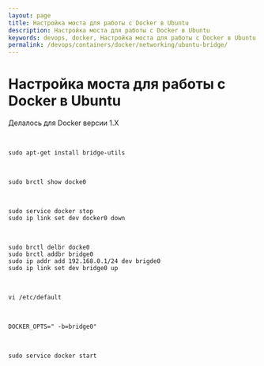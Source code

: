```yaml
---
layout: page
title: Настройка моста для работы с Docker в Ubuntu
description: Настройка моста для работы с Docker в Ubuntu
keywords: devops, docker, Настройка моста для работы с Docker в Ubuntu
permalink: /devops/containers/docker/networking/ubuntu-bridge/
---
```


# Настройка моста для работы с Docker в Ubuntu

Делалось для Docker версии 1.X

<br/>

    sudo apt-get install bridge-utils

<br/>

    sudo brctl show docke0

<br/>

    sudo service docker stop
    sudo ip link set dev docker0 down

<br/>

    sudo brctl delbr docke0
    sudo brctl addbr bridge0
    sudo ip addr add 192.168.0.1/24 dev brigde0
    sudo ip link set dev bridge0 up

<br/>

    vi /etc/default

<br/>

    DOCKER_OPTS=" -b=bridge0"

<br/>

    sudo service docker start
